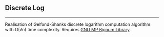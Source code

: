 ## Discrete Log

---

Realisation of Gelfond-Shanks discrete logarithm computation algorithm with O(&radic;n) time complexity. Requires [GNU MP Bignum Library](https://gmplib.org/).
